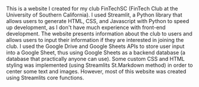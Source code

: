 This is a website I created for my club FinTechSC (FinTech Club at the University of Southern California). I used Streamlit, a Python library that
allows users to generate HTML, CSS, and Javascript with Python to speed up development, as I don't have much experience with front-end development.
The website presents information about the club to users and allows users to input their information if they are interested in joining the club. I used
the Google Drive and Google Sheets APIs to store user input into a Google Sheet, thus using Google Sheets as a backend database (a database that practically
anyone can use). Some custom CSS and HTML styling was implemented (using Streamlits St.Markdown method) in order to center some text and images. However, most of this website was created using Streamlits core functions. 
